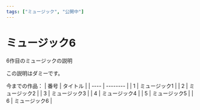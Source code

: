 ```yaml
---
tags: ["ミュージック", "公開中"]
---
```

# ミュージック6
6作目のミュージックの説明

この説明はダミーです。

今までの作品：
| 番号 | タイトル |
| ---- | -------- |
|  1   | ミュージック1  |
|  2   | ミュージック2  |
|  3   | ミュージック3  |
|  4   | ミュージック4  |
|  5   | ミュージック5  |
|  6   | ミュージック6  |

